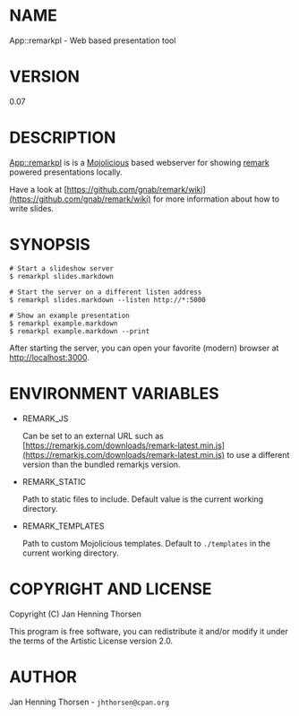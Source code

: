 # NAME

App::remarkpl - Web based presentation tool

# VERSION

0.07

# DESCRIPTION

[App::remarkpl](https://metacpan.org/pod/App%3A%3Aremarkpl) is is a [Mojolicious](https://metacpan.org/pod/Mojolicious) based webserver for showing
[remark](http://remarkjs.com) powered presentations locally.

Have a look at [https://github.com/gnab/remark/wiki](https://github.com/gnab/remark/wiki) for more information
about how to write slides.

# SYNOPSIS

    # Start a slideshow server
    $ remarkpl slides.markdown

    # Start the server on a different listen address
    $ remarkpl slides.markdown --listen http://*:5000

    # Show an example presentation
    $ remarkpl example.markdown
    $ remarkpl example.markdown --print

After starting the server, you can open your favorite (modern) browser
at [http://localhost:3000](http://localhost:3000).

# ENVIRONMENT VARIABLES

- REMARK\_JS

    Can be set to an external URL such as
    [https://remarkjs.com/downloads/remark-latest.min.js](https://remarkjs.com/downloads/remark-latest.min.js) to use a different
    version than the bundled remarkjs version.

- REMARK\_STATIC

    Path to static files to include. Default value is the current working
    directory.

- REMARK\_TEMPLATES

    Path to custom Mojolicious templates. Default to `./templates` in the current
    working directory.

# COPYRIGHT AND LICENSE

Copyright (C) Jan Henning Thorsen

This program is free software, you can redistribute it and/or modify it under
the terms of the Artistic License version 2.0.

# AUTHOR

Jan Henning Thorsen - `jhthorsen@cpan.org`
